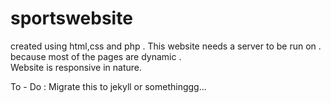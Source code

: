 # sportswebsite
created using html,css and php . 
This website needs a server to be run on . because most of the pages are dynamic .  
Website is responsive in nature.

To - Do :
Migrate this to jekyll or somethinggg...
